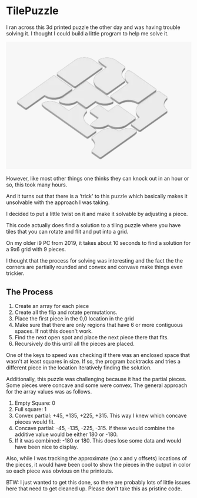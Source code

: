 # TilePuzzle
I ran across this 3d printed puzzle the other day and was having trouble solving it. 
I thought I could build a little program to help me solve it.

![Pices in the puzzle](Pieces.png "Pieces")

However, like most other things one thinks they can knock out in an hour or so, this took many hours.

And it turns out that there is a 'trick' to this puzzle which basically makes it unsolvable with the approach I was taking.

I decided to put a little twist on it and make it solvable by adjusting a piece. 

This code actually does find a solution to a tiling puzzle where you have tiles that you can rotate and flit and put into a grid. 

On my older i9 PC from 2019, it takes about 10 seconds to find a solution for a 9x6 grid with 9 pieces.

I thought that the process for solving was interesting and the fact the the corners are partially rounded and convex and convave make things even trickier.

## The Process
1. Create an array for each piece
1. Create all the flip and rotate permutations.
1. Place the first piece in the 0,0 location in the grid
1. Make sure that there are only regions that have 6 or more contiguous spaces. If not this doesn't work.
1. Find the next open spot and place the next piece there that fits. 
1. Recursively do this until all the pieces are placed. 

One of the keys to speed was checking if there was an enclosed space that wasn't at least squares in size. If so, the program backtracks and tries a different piece in the location iteratively finding the solution.

Additionally, this puzzle was challenging because it had the partial pieces. Some pieces were concave and some were convex. The general approach for the array values was as follows.
1. Empty Square: 0
2. Full square: 1
3. Convex partial: +45, +135, +225, +315. This way I knew which concave pieces would fit.
4. Concave partial: -45, -135, -225, -315. If these would combine the additive value would be either 180 or -180.
5. If it was combined: -180 or 180. This does lose some data and would have been nice to display.

Also, while I was tracking the approximate (no x and y offsets) locations of the pieces, it would have been cool to show the pieces in the output in color so each piece was obvious on the printouts. 

BTW: I just wanted to get this done, so there are probably lots of little issues here that need to get cleaned up. Please don't take this as pristine code.


